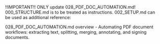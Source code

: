 !!IMPORTANT!! ONLY update 028_PDF_DOC_AUTOMATION.md! 000_STRUCTURE.md is to be treated as instructions. 002_SETUP.md can be used as additional reference:

028_PDF_DOC_AUTOMATION.md overview - Automating PDF document workflows: extracting text, splitting, merging, annotating, and signing documents.
